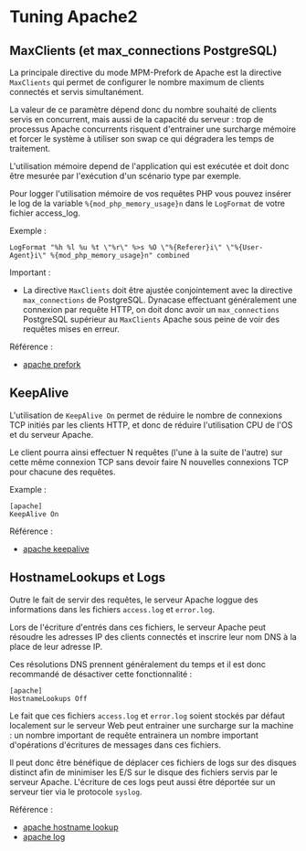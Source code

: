 # Tuning Apache2

## MaxClients (et max_connections PostgreSQL)

La principale directive du mode MPM-Prefork de Apache est la directive `MaxClients` qui permet de configurer le nombre maximum de clients connectés et servis simultanément.

La valeur de ce paramètre dépend donc du nombre souhaité de clients servis en concurrent, mais aussi de la capacité du serveur : trop de processus Apache concurrents risquent d'entrainer une surcharge mémoire et forcer le système à utiliser son swap ce qui dégradera les temps de traitement.

L'utilisation mémoire depend de l'application qui est exécutée et doit donc être mesurée par l'exécution d'un scénario type par exemple.

Pour logger l'utilisation mémoire de vos requêtes PHP vous pouvez insérer le log de la variable `%{mod_php_memory_usage}n` dans le `LogFormat` de votre fichier access_log.

Exemple :

    LogFormat "%h %l %u %t \"%r\" %>s %O \"%{Referer}i\" \"%{User-Agent}i\" %{mod_php_memory_usage}n" combined

Important :

- La directive `MaxClients` doit être ajustée conjointement avec la directive `max_connections` de PostgreSQL. Dynacase effectuant généralement une connexion par requête HTTP, on doit donc avoir un `max_connections` PostgreSQL supérieur au `MaxClients` Apache sous peine de voir des requêtes mises en erreur.

Référence :
- [apache prefork](http://httpd.apache.org/docs/2.2/mod/prefork.html)

## KeepAlive

L'utilisation de `KeepAlive On` permet de réduire le nombre de connexions TCP initiés par les clients HTTP, et donc de réduire l'utilisation CPU de l'OS et du serveur Apache.

Le client pourra ainsi effectuer N requêtes (l'une à la suite de l'autre) sur cette même connexion TCP sans devoir faire N nouvelles connexions TCP pour chacune des requêtes.

Example :

    [apache]
    KeepAlive On

Référence :

- [apache keepalive](http://httpd.apache.org/docs/2.2/mod/core.html#keepalive)

## HostnameLookups et Logs

Outre le fait de servir des requêtes, le serveur Apache loggue des informations dans les fichiers `access.log` et `error.log`.

Lors de l'écriture d'entrés dans ces fichiers, le serveur Apache peut résoudre les adresses IP des clients connectés et inscrire leur nom DNS à la place de leur adresse IP.

Ces résolutions DNS prennent généralement du temps et il est donc recommandé de désactiver cette fonctionnalité :

    [apache]
    HostnameLookups Off

Le fait que ces fichiers `access.log` et `error.log` soient stockés par défaut localement sur le serveur Web peut entrainer une surcharge sur la machine : un nombre important de requête entrainera un nombre important d'opérations d'écritures de messages dans ces fichiers.

Il peut donc être bénéfique de déplacer ces fichiers de logs sur des disques distinct afin de minimiser les E/S sur le disque des fichiers servis par le serveur Apache. L'écriture de ces logs peut aussi être déportée sur un serveur tier via le protocole `syslog`.

Référence :

- [apache hostname lookup](http://httpd.apache.org/docs/2.2/mod/core.html#hostnamelookups)
- [apache log](http://httpd.apache.org/docs/2.2/logs.html)